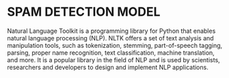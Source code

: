 # SPAM DETECTION MODEL

Natural Language Toolkit is a programming library for Python that enables natural language processing (NLP). 
NLTK offers a set of text analysis and manipulation tools, such as tokenization, stemming, part-of-speech tagging, parsing, 
proper name recognition, text classification, machine translation, and more. It is a popular library in the field of NLP and is used by scientists, 
researchers and developers to design and implement NLP applications.
